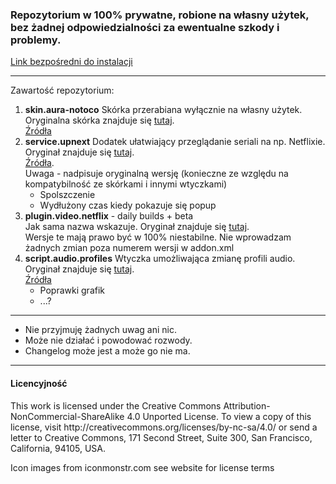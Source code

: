 <h3>Repozytorium w 100% prywatne, robione na własny użytek, bez żadnej odpowiedzialności za ewentualne szkody i problemy.</h3>
<a href="https://github.com/notoco/univ/raw/master/repository.notoco.univ.zip">Link bezpośredni do instalacji</a><br/>
<hr/>
Zawartość repozytorium:
<ol>
  <li><b>skin.aura-notoco</b>
  Skórka przerabiana wyłącznie na własny użytek. Oryginalna skórka znajduje się <a href="https://github.com/jurialmunkey/skin.aura/">tutaj</a>.<br/><a href="https://github.com/notoco/skin.aura-notoco">Źródła</a></li> 
  <li><b>service.upnext</b>
  Dodatek ułatwiający przeglądanie seriali na np. Netflixie. Oryginał znajduje się <a href="https://github.com/im85288/service.upnext">tutaj</a>.<br/><a href="https://github.com/notoco/service.upnext">Źródła</a>. <br/>Uwaga - nadpisuje oryginalną wersję (konieczne ze względu na kompatybilność ze skórkami i innymi wtyczkami)
  <ul>
    <li>Spolszczenie</li>
    <li> Wydłużony czas kiedy pokazuje się popup</li>
   </ul>
  </li>
  <li><b>plugin.video.netflix</b> - daily builds + beta</br>
  Jak sama nazwa wskazuje. Oryginał znajduje się <a href="https://github.com/CastagnaIT/plugin.video.netflix">tutaj</a>.<br/>
  Wersje te mają prawo być w 100% niestabilne. Nie wprowadzam żadnych zmian poza numerem wersji w addon.xml
  </li>
  <li><b>script.audio.profiles</b>
  Wtyczka umożliwająca zmianę profili audio. Oryginał znajduje się <a href="https://github.com/Regss/script.audio.profiles">tutaj</a>.<br/><a href="https://github.com/notoco/script.audio.profiles">Źródła</a>
   <ul>
    <li>Poprawki grafik</li>
    <li>...?</li>
   </ul>
   </li> 
</ol>
<hr/>
<ul>
      <li>Nie przyjmuję żadnych uwag ani nic.</li>
      <li>Może nie działać i powodować rozwody.</li>
      <li>Changelog może jest a może go nie ma.</li>
</ul>

<hr/>
<h4>Licencyjność</h4>
This work is licensed under the Creative Commons Attribution-NonCommercial-ShareAlike 4.0 Unported License.
To view a copy of this license, visit http://creativecommons.org/licenses/by-nc-sa/4.0/
or send a letter to Creative Commons, 171 Second Street, Suite 300, San Francisco, California, 94105, USA.

Icon images from iconmonstr.com see website for license terms
